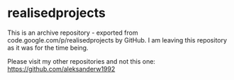 # realisedprojects
This is an archive repository - exported from code.google.com/p/realisedprojects by GitHub. I am leaving this repository as it was for the time being.

Please visit my other repositories and not this one:<br />
https://github.com/aleksanderw1992
